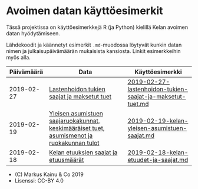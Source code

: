 Avoimen datan käyttöesimerkit
=========================================

Tässä projektissa on käyttöesimerkkejä R (ja Python) kielillä Kelan avoimen datan hyödytämiseen.

Lähdekoodit ja käännetyt esimerkit `.md`-muodossa löytyvät kunkin datan nimen ja julkaisupäivämäärän mukaisista kansiosta. Linkit esimerkkeihin myös alla.


| Päivämäärä | Data                     | Käyttöesimerkki        |
| ---------- | -------------------      | ---------------------- |
| 2019-02-27   | [Lastenhoidon tukien saajat ja maksetut tuet](https://beta.avoindata.fi/data/fi/dataset/lastenhoidon-tukien-saajat-ja-maksetut-tuet) | [2019-02-27-lastenhoidon-tukien-saajat-ja-maksetut-tuet.md](2019-02-27-lastenhoidon-tukien-saajat-ja-maksetut-tuet/2019-02-27-lastenhoidon-tukien-saajat-ja-maksetut-tuet.md) |
| 2019-02-19   | [Yleisen asumistuen saajaruokakunnat, keskimääräiset tuet, asumismenot ja ruokakunnan tulot](https://beta.avoindata.fi/data/fi/dataset/kelan-yleisen-asumistuen-saajat) | [2019-02-19-kelan-yleisen-asumistuen-saajat.md](2019-02-19-kelan-yleisen-asumistuen-saajat/2019-02-19-kelan-yleisen-asumistuen-saajat.md) |
| 2019-02-18   | [Kelan etuuksien saajat ja etuusmäärät](https://beta.avoindata.fi/data/fi/dataset/kelan-etuudet-ja-saajat) | [2019-02-18-kelan-etuudet-ja-saajat.md](2019-02-18-kelan-etuudet-ja-saajat/2019-02-18-kelan-etuudet-ja-saajat.md) |


- (C) Markus Kainu & Co 2019
- Lisenssi: CC-BY 4.0

